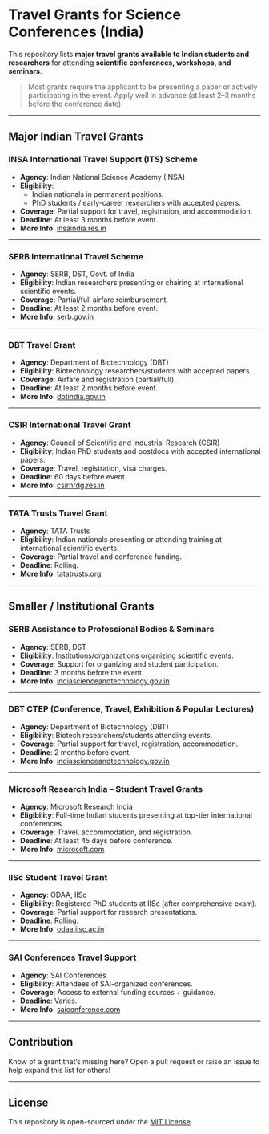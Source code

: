 # Travel Grants for Science Conferences (India)

This repository lists **major travel grants available to Indian students and researchers** for attending **scientific conferences, workshops, and seminars**.

>  Most grants require the applicant to be presenting a paper or actively participating in the event. Apply well in advance (at least 2–3 months before the conference date).

---

##  Major Indian Travel Grants

###  INSA International Travel Support (ITS) Scheme
- **Agency**: Indian National Science Academy (INSA)
- **Eligibility**: 
  - Indian nationals in permanent positions.
  - PhD students / early-career researchers with accepted papers.
- **Coverage**: Partial support for travel, registration, and accommodation.
- **Deadline**: At least 3 months before event.
- **More Info**: [insaindia.res.in](https://insaindia.res.in)

---

###  SERB International Travel Scheme
- **Agency**: SERB, DST, Govt. of India
- **Eligibility**: Indian researchers presenting or chairing at international scientific events.
- **Coverage**: Partial/full airfare reimbursement.
- **Deadline**: At least 2 months before event.
- **More Info**: [serb.gov.in](https://www.serb.gov.in)

---

###  DBT Travel Grant
- **Agency**: Department of Biotechnology (DBT)
- **Eligibility**: Biotechnology researchers/students with accepted papers.
- **Coverage**: Airfare and registration (partial/full).
- **Deadline**: At least 2 months before event.
- **More Info**: [dbtindia.gov.in](https://dbtindia.gov.in)

---

###  CSIR International Travel Grant
- **Agency**: Council of Scientific and Industrial Research (CSIR)
- **Eligibility**: Indian PhD students and postdocs with accepted international papers.
- **Coverage**: Travel, registration, visa charges.
- **Deadline**: 60 days before event.
- **More Info**: [csirhrdg.res.in](https://csirhrdg.res.in)

---

### TATA Trusts Travel Grant
- **Agency**: TATA Trusts
- **Eligibility**: Indian nationals presenting or attending training at international scientific events.
- **Coverage**: Partial travel and conference funding.
- **Deadline**: Rolling.
- **More Info**: [tatatrusts.org](https://www.tatatrusts.org)

---

##  Smaller / Institutional Grants

###  SERB Assistance to Professional Bodies & Seminars
- **Agency**: SERB, DST
- **Eligibility**: Institutions/organizations organizing scientific events.
- **Coverage**: Support for organizing and student participation.
- **Deadline**: 3 months before the event.
- **More Info**: [indiascienceandtechnology.gov.in](https://indiascienceandtechnology.gov.in)

---

###  DBT CTEP (Conference, Travel, Exhibition & Popular Lectures)
- **Agency**: Department of Biotechnology (DBT)
- **Eligibility**: Biotech researchers/students attending events.
- **Coverage**: Partial support for travel, registration, accommodation.
- **Deadline**: 2 months before event.
- **More Info**: [indiascienceandtechnology.gov.in](https://indiascienceandtechnology.gov.in)

---

###  Microsoft Research India – Student Travel Grants
- **Agency**: Microsoft Research India
- **Eligibility**: Full-time Indian students presenting at top-tier international conferences.
- **Coverage**: Travel, accommodation, and registration.
- **Deadline**: At least 45 days before conference.
- **More Info**: [microsoft.com](https://www.microsoft.com/en-in/research/academic-program/)

---

###  IISc Student Travel Grant
- **Agency**: ODAA, IISc
- **Eligibility**: Registered PhD students at IISc (after comprehensive exam).
- **Coverage**: Partial support for research presentations.
- **Deadline**: Rolling.
- **More Info**: [odaa.iisc.ac.in](https://odaa.iisc.ac.in)

---

###  SAI Conferences Travel Support
- **Agency**: SAI Conferences
- **Eligibility**: Attendees of SAI-organized conferences.
- **Coverage**: Access to external funding sources + guidance.
- **Deadline**: Varies.
- **More Info**: [saiconference.com](https://www.saiconference.com)

---

##  Contribution

Know of a grant that’s missing here? Open a pull request or raise an issue to help expand this list for others!

---

##  License

This repository is open-sourced under the [MIT License](LICENSE).
